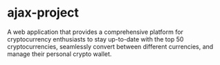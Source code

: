# ajax-project

A web application that provides a comprehensive platform for cryptocurrency enthusiasts to stay up-to-date with the top 50 cryptocurrencies, seamlessly convert between different currencies, and manage their personal crypto wallet.
